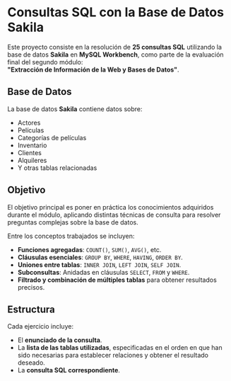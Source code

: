 # Consultas SQL con la Base de Datos Sakila

Este proyecto consiste en la resolución de **25 consultas SQL** utilizando la base de datos **Sakila** en **MySQL Workbench**, como parte de la evaluación final del segundo módulo:  
**"Extracción de Información de la Web y Bases de Datos"**.

## Base de Datos

La base de datos **Sakila** contiene datos sobre:
- Actores  
- Películas  
- Categorías de películas  
- Inventario  
- Clientes  
- Alquileres  
- Y otras tablas relacionadas

## Objetivo

El objetivo principal es poner en práctica los conocimientos adquiridos durante el módulo, aplicando distintas técnicas de consulta para resolver preguntas complejas sobre la base de datos.

Entre los conceptos trabajados se incluyen:

- **Funciones agregadas**: `COUNT()`, `SUM()`, `AVG()`, etc.  
- **Cláusulas esenciales**: `GROUP BY`, `WHERE`, `HAVING`, `ORDER BY`.  
- **Uniones entre tablas**: `INNER JOIN`, `LEFT JOIN`, `SELF JOIN`.  
- **Subconsultas**: Anidadas en cláusulas `SELECT`, `FROM` y `WHERE`.  
- **Filtrado y combinación de múltiples tablas** para obtener resultados precisos.

## Estructura

Cada ejercicio incluye:

- El **enunciado de la consulta**.  
- La **lista de las tablas utilizadas**, especificadas en el orden en que han sido necesarias para establecer relaciones y obtener el resultado deseado.  
- La **consulta SQL correspondiente**.



